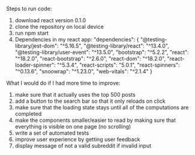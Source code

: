 Steps to run code:

1. download react version 0.1.0
2. clone the repository on local device
3. run npm start
4. Dependencies in my react app:
"dependencies": {
"@testing-library/jest-dom": "^5.16.5",
"@testing-library/react": "^13.4.0",
"@testing-library/user-event": "^13.5.0",
"bootstrap": "^5.2.2",
"react": "^18.2.0",
"react-bootstrap": "^2.6.0",
"react-dom": "^18.2.0",
"react-loader-spinner": "^5.3.4",
"react-scripts": "5.0.1",
"react-spinners": "^0.13.6",
"snoowrap": "^1.23.0",
"web-vitals": "^2.1.4"
}
        
        
What I would do if I had more time to improve:

1. make sure that it actually uses the top 500 posts
2. add a button to the search bar so that it only reloads on click
3. make sure that the loading state stays until all of the computations are completed
4. make the components smaller/easier to read by making sure that everything is visible on one page (no scrolling)
5. write a set of automated tests 
6. improve user experience by getting user feedback
7. display message of not a valid subreddit if invalid input
